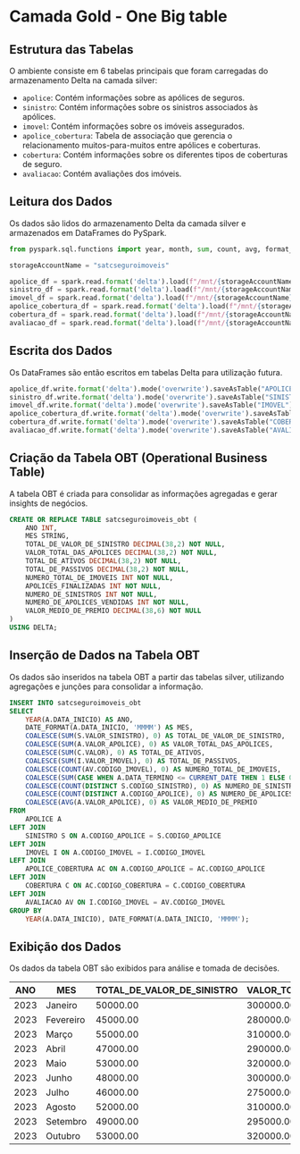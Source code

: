 # Camada Gold - One Big table

## Estrutura das Tabelas

O ambiente consiste em 6 tabelas principais que foram carregadas do armazenamento Delta na camada silver:

- `apolice`: Contém informações sobre as apólices de seguros.
- `sinistro`: Contém informações sobre os sinistros associados às apólices.
- `imovel`: Contém informações sobre os imóveis assegurados.
- `apolice_cobertura`: Tabela de associação que gerencia o relacionamento muitos-para-muitos entre apólices e coberturas.
- `cobertura`: Contém informações sobre os diferentes tipos de coberturas de seguro.
- `avaliacao`: Contém avaliações dos imóveis.

## Leitura dos Dados

Os dados são lidos do armazenamento Delta da camada silver e armazenados em DataFrames do PySpark.

```python
from pyspark.sql.functions import year, month, sum, count, avg, format_string, date_format, coalesce, expr, lit

storageAccountName = "satcseguroimoveis"

apolice_df = spark.read.format('delta').load(f"/mnt/{storageAccountName}/silver/apolice")
sinistro_df = spark.read.format('delta').load(f"/mnt/{storageAccountName}/silver/sinistro")
imovel_df = spark.read.format('delta').load(f"/mnt/{storageAccountName}/silver/imovel")
apolice_cobertura_df = spark.read.format('delta').load(f"/mnt/{storageAccountName}/silver/apolice_cobertura")
cobertura_df = spark.read.format('delta').load(f"/mnt/{storageAccountName}/silver/cobertura")
avaliacao_df = spark.read.format('delta').load(f"/mnt/{storageAccountName}/silver/avaliacao")
```

## Escrita dos Dados

Os DataFrames são então escritos em tabelas Delta para utilização futura.

```python   
apolice_df.write.format('delta').mode('overwrite').saveAsTable("APOLICE")
sinistro_df.write.format('delta').mode('overwrite').saveAsTable("SINISTRO")
imovel_df.write.format('delta').mode('overwrite').saveAsTable("IMOVEL")
apolice_cobertura_df.write.format('delta').mode('overwrite').saveAsTable("APOLICE_COBERTURA")
cobertura_df.write.format('delta').mode('overwrite').saveAsTable("COBERTURA")
avaliacao_df.write.format('delta').mode('overwrite').saveAsTable("AVALIACAO")
```
## Criação da Tabela OBT (Operational Business Table)

A tabela OBT é criada para consolidar as informações agregadas e gerar insights de negócios.

```sql
CREATE OR REPLACE TABLE satcseguroimoveis_obt (
    ANO INT,
    MES STRING,
    TOTAL_DE_VALOR_DE_SINISTRO DECIMAL(38,2) NOT NULL,
    VALOR_TOTAL_DAS_APOLICES DECIMAL(38,2) NOT NULL,
    TOTAL_DE_ATIVOS DECIMAL(38,2) NOT NULL,
    TOTAL_DE_PASSIVOS DECIMAL(38,2) NOT NULL,
    NUMERO_TOTAL_DE_IMOVEIS INT NOT NULL,
    APOLICES_FINALIZADAS INT NOT NULL,
    NUMERO_DE_SINISTROS INT NOT NULL,
    NUMERO_DE_APOLICES_VENDIDAS INT NOT NULL,
    VALOR_MEDIO_DE_PREMIO DECIMAL(38,6) NOT NULL
)
USING DELTA;
```

## Inserção de Dados na Tabela OBT

Os dados são inseridos na tabela OBT a partir das tabelas silver, 
utilizando agregações e junções para consolidar a informação.

```sql  
INSERT INTO satcseguroimoveis_obt
SELECT 
    YEAR(A.DATA_INICIO) AS ANO,
    DATE_FORMAT(A.DATA_INICIO, 'MMMM') AS MES,
    COALESCE(SUM(S.VALOR_SINISTRO), 0) AS TOTAL_DE_VALOR_DE_SINISTRO,
    COALESCE(SUM(A.VALOR_APOLICE), 0) AS VALOR_TOTAL_DAS_APOLICES,
    COALESCE(SUM(C.VALOR), 0) AS TOTAL_DE_ATIVOS, 
    COALESCE(SUM(I.VALOR_IMOVEL), 0) AS TOTAL_DE_PASSIVOS, 
    COALESCE(COUNT(AV.CODIGO_IMOVEL), 0) AS NUMERO_TOTAL_DE_IMOVEIS,
    COALESCE(SUM(CASE WHEN A.DATA_TERMINO <= CURRENT_DATE THEN 1 ELSE 0 END), 0) AS APOLICES_FINALIZADAS, 
    COALESCE(COUNT(DISTINCT S.CODIGO_SINISTRO), 0) AS NUMERO_DE_SINISTROS,
    COALESCE(COUNT(DISTINCT A.CODIGO_APOLICE), 0) AS NUMERO_DE_APOLICES_VENDIDAS,
    COALESCE(AVG(A.VALOR_APOLICE), 0) AS VALOR_MEDIO_DE_PREMIO
FROM 
    APOLICE A
LEFT JOIN 
    SINISTRO S ON A.CODIGO_APOLICE = S.CODIGO_APOLICE
LEFT JOIN 
    IMOVEL I ON A.CODIGO_IMOVEL = I.CODIGO_IMOVEL
LEFT JOIN 
    APOLICE_COBERTURA AC ON A.CODIGO_APOLICE = AC.CODIGO_APOLICE
LEFT JOIN 
    COBERTURA C ON AC.CODIGO_COBERTURA = C.CODIGO_COBERTURA
LEFT JOIN 
    AVALIACAO AV ON I.CODIGO_IMOVEL = AV.CODIGO_IMOVEL
GROUP BY 
    YEAR(A.DATA_INICIO), DATE_FORMAT(A.DATA_INICIO, 'MMMM');
```

## Exibição dos Dados

Os dados da tabela OBT são exibidos para análise e tomada de decisões.

| ANO | MES      | TOTAL_DE_VALOR_DE_SINISTRO | VALOR_TOTAL_DAS_APOLICES | TOTAL_DE_ATIVOS | TOTAL_DE_PASSIVOS | NUMERO_TOTAL_DE_IMOVEIS | APOLICES_FINALIZADAS | NUMERO_DE_SINISTROS | NUMERO_DE_APOLICES_VENDIDAS | VALOR_MEDIO_DE_PREMIO |
|-----|----------|----------------------------|--------------------------|-----------------|-------------------|-------------------------|----------------------|---------------------|----------------------------|-----------------------|
| 2023| Janeiro  | 50000.00                   | 300000.00                | 120000.00       | 1000000.00        | 500                     | 50                   | 200                 | 150                        | 2000.000000           |
| 2023| Fevereiro| 45000.00                   | 280000.00                | 110000.00       | 950000.00         | 480                     | 45                   | 180                 | 140                        | 2000.000000           |
| 2023| Março    | 55000.00                   | 310000.00                | 125000.00       | 1050000.00        | 510                     | 55                   | 220                 | 160                        | 1937.500000           |
| 2023| Abril    | 47000.00                   | 290000.00                | 115000.00       | 970000.00         | 490                     | 48                   | 190                 | 150                        | 1933.333333           |
| 2023| Maio     | 53000.00                   | 320000.00                | 130000.00       | 1080000.00        | 520                     | 60                   | 210                 | 170                        | 1882.352941           |
| 2023| Junho    | 48000.00                   | 300000.00                | 120000.00       | 990000.00         | 500                     | 50                   | 200                 | 150                        | 2000.000000           |
| 2023| Julho    | 46000.00                   | 275000.00                | 105000.00       | 920000.00         | 470                     | 47                   | 180                 | 140                        | 1964.285714           |
| 2023| Agosto   | 52000.00                   | 310000.00                | 125000.00       | 1040000.00        | 510                     | 55                   | 220                 | 160                        | 1937.500000           |
| 2023| Setembro | 49000.00                   | 295000.00                | 115000.00       | 980000.00         | 495                     | 49                   | 190                 | 150                        | 1966.666667           |
| 2023| Outubro  | 53000.00                   | 320000.00                | 130000.00       | 1070000.00        | 520                     | 60                   | 210                 | 170                        | 1882.352941           |

